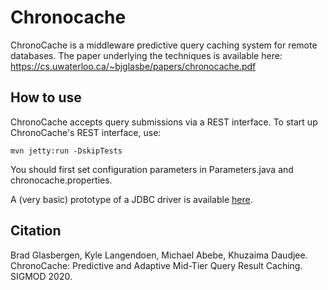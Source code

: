 # Chronocache

ChronoCache is a middleware predictive query caching system for remote databases. The paper underlying the techniques is available here: https://cs.uwaterloo.ca/~bjglasbe/papers/chronocache.pdf


## How to use

ChronoCache accepts query submissions via a REST interface. To start up ChronoCache's REST interface, use:

```mvn jetty:run -DskipTests```

You should first set configuration parameters in Parameters.java and chronocache.properties.

A (very basic) prototype of a JDBC driver is available [here](http://github.com/bglasber/chronocache_driver).

## Citation

Brad Glasbergen, Kyle Langendoen, Michael Abebe, Khuzaima Daudjee. ChronoCache: Predictive and Adaptive Mid-Tier Query Result Caching. SIGMOD 2020.
